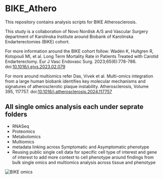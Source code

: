# BIKE_Athero
This repository contains analysis scripts for BIKE Atherosclerosis. 

This study is a collaboration of Novo Nordisk A/S and Vascular Surgery department of Karolinska Institute around Biobank of Karolinska Endarterectomies (BiKE) cohort. 

For more information around the BIKE cohort follow: Wadén K, Hultgren R, Kotopouli MI, et al. Long Term Mortality Rate in Patients Treated with Carotid Endarterectomy. Eur J Vasc Endovasc Surg. 2023;65(6):778-786. doi:[10.1016/j.ejvs.2023.02.079](url)

For more around multiomics refer Das, Vivek et al. Multi-omics integration from a large human biobank identifies key molecular mechanisms and signatures of atherosclerotic plaque instability. Atherosclerosis, Volume 395, 117757. doi:[10.1016/j.atherosclerosis.2024.117757
](url)
## All single omics analysis each under seprate folders
- RNASeq
- Proteomics
- Metabolomics
- Multiomics
- metadata linking across Symptomatic and Asymptomatic phenotype
- Reusing public single cell data for specific cell type of interest and gene of interest to add more context to cell phenotype around findings from bulk single omics and multiomics analysis across tissue and phenotype

  

![BIKE omics](https://github.com/user-attachments/assets/5cd3a936-971b-4881-97b7-c45ce6e0af5e)
